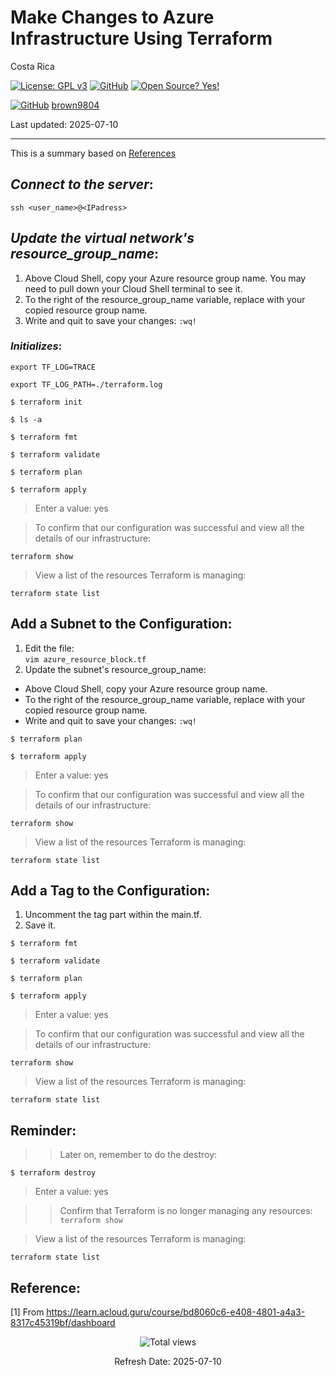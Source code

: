 # Make Changes to Azure Infrastructure Using Terraform

Costa Rica

[![License: GPL v3](https://img.shields.io/badge/License-GPLv3-blue.svg)](https://www.gnu.org/licenses/gpl-3.0)
[![GitHub](https://badgen.net/badge/icon/github?icon=github&label)](https://github.com) [![Open Source? Yes!](https://badgen.net/badge/Open%20Source%20%3F/Yes%21/blue?icon=github)](https://github.com/Naereen/badges/)

[![GitHub](https://img.shields.io/badge/--181717?logo=github&logoColor=ffffff)](https://github.com/)
[brown9804](https://github.com/brown9804)

Last updated: 2025-07-10

----------

This is a summary based on [References](#reference)

## _Connect to the server_:

`ssh <user_name>@<IPadress>`


## _Update the virtual network's resource_group_name_:
1. Above Cloud Shell, copy your Azure resource group name. You may need to pull down your Cloud Shell terminal to see it.
2. To the right of the resource_group_name variable, replace <ADD YOUR RESOURCE GROUP> with your copied resource group name.
3. Write and quit to save your changes: `:wq!`


### _Initializes_:

`export TF_LOG=TRACE`

`export TF_LOG_PATH=./terraform.log`

`$ terraform init`

`$ ls -a`

`$ terraform fmt`

`$ terraform validate`

`$ terraform plan`

`$ terraform apply`

> Enter a value: yes

> To confirm that our configuration was successful and view all the details of our infrastructure: <br/>

`terraform show`

> View a list of the resources Terraform is managing: <br/>

`terraform state list`

## Add a Subnet to the Configuration:
1. Edit the file: <br/>
`vim azure_resource_block.tf`
2. Update the subnet's resource_group_name:
-  Above Cloud Shell, copy your Azure resource group name.
- To the right of the resource_group_name variable, replace <ADD YOUR RESOURCE GROUP> with your copied resource group name.
- Write and quit to save your changes: `:wq!`

`$ terraform plan`

`$ terraform apply`

> Enter a value: yes

> To confirm that our configuration was successful and view all the details of our infrastructure: <br/>

`terraform show`

> View a list of the resources Terraform is managing: <br/>

`terraform state list`


## Add a Tag to the Configuration:

1. Uncomment the tag part within the main.tf.
2. Save it.

`$ terraform fmt`

`$ terraform validate`

`$ terraform plan`

`$ terraform apply`

> Enter a value: yes

> To confirm that our configuration was successful and view all the details of our infrastructure: <br/>

`terraform show`

> View a list of the resources Terraform is managing: <br/>

`terraform state list`


## Reminder:

>> Later on, remember to do the destroy:

`$ terraform destroy`

> Enter a value: yes

>> Confirm that Terraform is no longer managing any resources: <br/>
`terraform show`

> View a list of the resources Terraform is managing: <br/>

`terraform state list`


## Reference:

[1] From https://learn.acloud.guru/course/bd8060c6-e408-4801-a4a3-8317c45319bf/dashboard <br/>

<!-- START BADGE -->
<div align="center">
  <img src="https://img.shields.io/badge/Total%20views-195-limegreen" alt="Total views">
  <p>Refresh Date: 2025-07-10</p>
</div>
<!-- END BADGE -->
